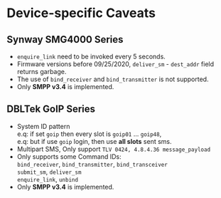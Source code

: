 # Device-specific Caveats

## Synway SMG4000 Series

- `enquire_link` need to be invoked every 5 seconds.
- Firmware versions before 09/25/2020, `deliver_sm` - `dest_addr` field returns garbage.
- The use of `bind_receiver` and `bind_transmitter` is not supported.
- Only **SMPP v3.4** is implemented.

## DBLTek GoIP Series

- System ID pattern<br/>e.q: if set `goip` then every slot is `goip01` ... `goip48`,<br>e.q: but if use `goip` login, then use **all slots** sent sms.
- Multipart SMS, Only support `TLV 0424, 4.8.4.36 message_payload`
- Only supports some Command IDs:<br>`bind_receiver`, `bind_transmitter`, `bind_transceiver`<br>`submit_sm`, `deliver_sm`<br>`enquire_link`, `unbind`
- Only **SMPP v3.4** is implemented.
